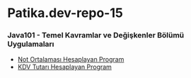# Patika.dev-repo-15
### Java101 - Temel Kavramlar ve Değişkenler Bölümü Uygulamaları

- [Not Ortalaması Hesaplayan Program](https://github.com/fatih-bas/Patika.dev-repo-15/blob/main/Not_ortalamas%C4%B1_hesaplama.md)
- [KDV Tutarı Hesaplayan Program](https://github.com/fatih-bas/Patika.dev-repo-15/blob/main/KDV_tutar%C4%B1_hesaplama.md)
